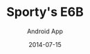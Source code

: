 ---
title: Sporty's E6B
subtitle: Android App
layout: default
modal-id: 2
date: 2014-07-15
date-url: https://play.google.com/store/apps/details?id=com.sportys.android.e6b
img: sportys-e6b.png
thumbnail: sportys-e6b-thumbnail.png
alt: image-alt
project-date: August 2014
client: Sporty's Pilot Shop
client-url: https://www.sportys.com/Pilotshop
category: Android App
description: A powerful, easy-to-use flight computer on your phone or tablet.

---